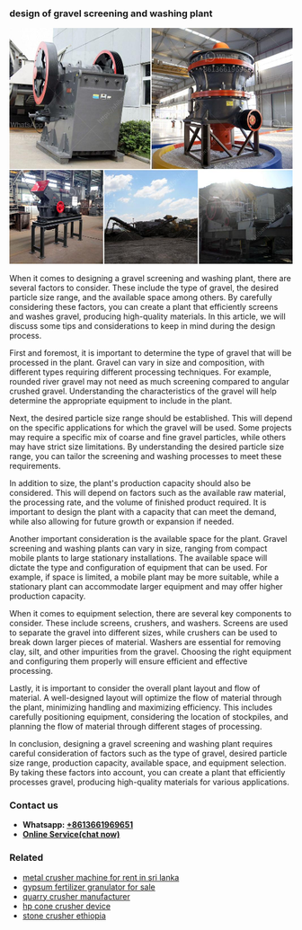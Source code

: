<h3>design of gravel screening and washing plant</h3><img src='1704951684.jpg' alt=''><p>When it comes to designing a gravel screening and washing plant, there are several factors to consider. These include the type of gravel, the desired particle size range, and the available space among others. By carefully considering these factors, you can create a plant that efficiently screens and washes gravel, producing high-quality materials. In this article, we will discuss some tips and considerations to keep in mind during the design process.</p><p>First and foremost, it is important to determine the type of gravel that will be processed in the plant. Gravel can vary in size and composition, with different types requiring different processing techniques. For example, rounded river gravel may not need as much screening compared to angular crushed gravel. Understanding the characteristics of the gravel will help determine the appropriate equipment to include in the plant.</p><p>Next, the desired particle size range should be established. This will depend on the specific applications for which the gravel will be used. Some projects may require a specific mix of coarse and fine gravel particles, while others may have strict size limitations. By understanding the desired particle size range, you can tailor the screening and washing processes to meet these requirements.</p><p>In addition to size, the plant's production capacity should also be considered. This will depend on factors such as the available raw material, the processing rate, and the volume of finished product required. It is important to design the plant with a capacity that can meet the demand, while also allowing for future growth or expansion if needed.</p><p>Another important consideration is the available space for the plant. Gravel screening and washing plants can vary in size, ranging from compact mobile plants to large stationary installations. The available space will dictate the type and configuration of equipment that can be used. For example, if space is limited, a mobile plant may be more suitable, while a stationary plant can accommodate larger equipment and may offer higher production capacity.</p><p>When it comes to equipment selection, there are several key components to consider. These include screens, crushers, and washers. Screens are used to separate the gravel into different sizes, while crushers can be used to break down larger pieces of material. Washers are essential for removing clay, silt, and other impurities from the gravel. Choosing the right equipment and configuring them properly will ensure efficient and effective processing.</p><p>Lastly, it is important to consider the overall plant layout and flow of material. A well-designed layout will optimize the flow of material through the plant, minimizing handling and maximizing efficiency. This includes carefully positioning equipment, considering the location of stockpiles, and planning the flow of material through different stages of processing.</p><p>In conclusion, designing a gravel screening and washing plant requires careful consideration of factors such as the type of gravel, desired particle size range, production capacity, available space, and equipment selection. By taking these factors into account, you can create a plant that efficiently processes gravel, producing high-quality materials for various applications.</p><h3>Contact us</h3><ul><li><strong>Whatsapp:&nbsp;<a href="https://wa.me/8613661969651">+8613661969651</a></strong></li><li><a href="https://swt.shibang-china.com/?git&amp;zhl&amp;design of gravel screening and washing plant"><strong>Online Service(chat now)</strong></a></li></ul><h3>Related</h3><ul><li><a href='metal crusher machine for rent in sri lanka.md'>metal crusher machine for rent in sri lanka</a></li><li><a href='gypsum fertilizer granulator for sale.md'>gypsum fertilizer granulator for sale</a></li><li><a href='quarry crusher manufacturer.md'>quarry crusher manufacturer</a></li><li><a href='hp cone crusher device.md'>hp cone crusher device</a></li><li><a href='stone crusher ethiopia.md'>stone crusher ethiopia</a></li></ul>